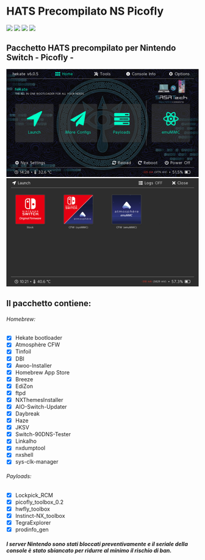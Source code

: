 # HATS Precompilato NS Picofly
[![](https://img.shields.io/badge/Gruppo%20Telegram-Nintendo%20Switch%20ITA%20&%20MOD-informational?style=flat&logo=telegram&logoColor=white&color=07598D)](https://t.me/NintendoItaModAMS)
[![](https://img.shields.io/badge/Modder-SASATech-informational?style=flat&logo=telegram&logoColor=white&color=5fb659)](https://t.me/SASA_Tech)
[![](https://img.shields.io/badge/Instagram-SASATech-informational?style=flat&logo=instagram&logoColor=white&color=FF8C00)](https://www.instagram.com/sasa.tech/)
[![](https://img.shields.io/badge/TikTok-SASATech-informational?style=flat&logo=tiktok&logoColor=white&color=800080)](https://www.tiktok.com/@sasa.tech)

## Pacchetto HATS precompilato per Nintendo Switch - Picofly -
![Hekate](./Screenshot/Hekate.png)
![Launch](./Screenshot/Launch.png)

## Il pacchetto contiene:
###### Homebrew:
- [x] Hekate bootloader
- [x] Atmosphère CFW
- [x] Tinfoil
- [x] DBI
- [x] Awoo-Installer
- [x] Homebrew App Store
- [x] Breeze
- [x] EdiZon
- [x] ftpd
- [x] NXThemesInstaller
- [x] AIO-Switch-Updater
- [x] Daybreak
- [x] Haze
- [x] JKSV
- [x] Switch-90DNS-Tester
- [x] Linkalho
- [x] nxdumptool
- [x] nxshell
- [x] sys-clk-manager

 ###### Payloads:
 - [x] Lockpick_RCM
 - [x] picofly_toolbox_0.2
 - [x] hwfly_toolbox
 - [x] Instinct-NX_toolbox
 - [x] TegraExplorer
 - [x] prodinfo_gen

#### *I server Nintendo sono stati bloccati preventivamente e il seriale della console è stato sbiancato per ridurre al minimo il rischio di ban.*
